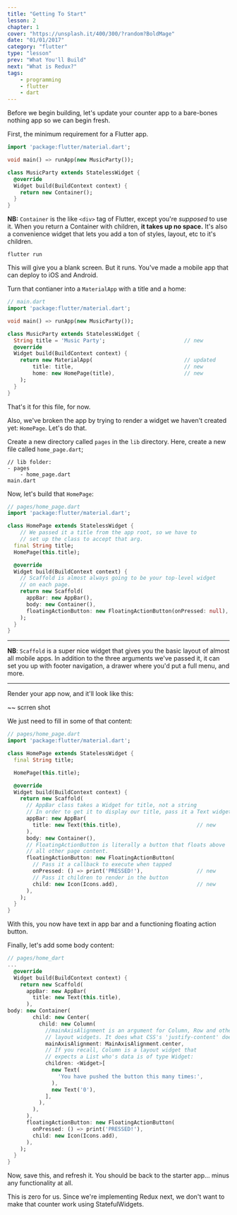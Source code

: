 ```yaml
---
title: "Getting To Start"
lesson: 2
chapter: 1
cover: "https://unsplash.it/400/300/?random?BoldMage"
date: "01/01/2017"
category: "flutter"
type: "lesson"
prev: "What You'll Build"
next: "What is Redux?"
tags:
    - programming
    - flutter
    - dart
---
```


Before we begin building, let's update your counter app to a bare-bones nothing app so we can begin fresh.

First, the minimum requirement for a Flutter app.

```dart
import 'package:flutter/material.dart';

void main() => runApp(new MusicParty());

class MusicParty extends StatelessWidget {
  @override
  Widget build(BuildContext context) {
    return new Container();
  }
}
```

**NB:** `Container` is the like `<div>` tag of Flutter, except you're _supposed_ to use it. When you return a Container with children, **it takes up no space.** It's also a convenience widget that lets you add a ton of styles, layout, etc to it's children.

`flutter run`

This will give you a blank screen. But it runs. You've made a mobile app that can deploy to iOS and Android.

Turn that contianer into a `MaterialApp` with a title and a home:

```dart
// main.dart
import 'package:flutter/material.dart';

void main() => runApp(new MusicParty());

class MusicParty extends StatelessWidget {
  String title = 'Music Party';                         // new
  @override
  Widget build(BuildContext context) {
    return new MaterialApp(                             // updated
        title: title,                                   // new
        home: new HomePage(title),                      // new
    );
  }
}
```

That's it for this file, for now.

Also, we've broken the app by trying to render a widget we haven't created yet: `HomePage`. Let's do that.

Create a new directory called `pages` in the `lib` directory. Here, create a new file called `home_page.dart`;

```
// lib folder:
- pages
    - home_page.dart
main.dart
```

Now, let's build that `HomePage`:

```dart
// pages/home_page.dart
import 'package:flutter/material.dart';

class HomePage extends StatelessWidget {
    // We passed it a title from the app root, so we have to
    // set up the class to accept that arg.
  final String title;
  HomePage(this.title);

  @override
  Widget build(BuildContext context) {
    // Scaffold is almost always going to be your top-level widget
    // on each page.
    return new Scaffold(
      appBar: new AppBar(),
      body: new Container(),
      floatingActionButton: new FloatingActionButton(onPressed: null),
    );
  }
}
```

---

**NB**: `Scaffold` is a super nice widget that gives you the basic layout of almost all mobile apps. In addition to the three arguments we've passed it, it can set you up with footer navigation, a drawer where you'd put a full menu, and more.

---

Render your app now, and it'll look like this:

~~ scrren shot

We just need to fill in some of that content:

```dart
// pages/home_page.dart
import 'package:flutter/material.dart';

class HomePage extends StatelessWidget {
  final String title;

  HomePage(this.title);

  @override
  Widget build(BuildContext context) {
    return new Scaffold(
      // AppBar class takes a Widget for title, not a string
      // In order to get it to display our title, pass it a Text widget
      appBar: new AppBar(
        title: new Text(this.title),                        // new
      ),
      body: new Container(),
      // FloatingActionButton is literally a button that floats above
      // all other page content.
      floatingActionButton: new FloatingActionButton(
        // Pass it a callback to execute when tapped
        onPressed: () => print('PRESSED!'),                 // new
        // Pass it children to render in the button
        child: new Icon(Icons.add),                         // new
      ),
    );
  }
}
```

With this, you now have text in app bar and a functioning floating action button.

Finally, let's add some body content:

```dart
// pages/home_dart
...
  @override
  Widget build(BuildContext context) {
    return new Scaffold(
      appBar: new AppBar(
        title: new Text(this.title),
      ),
body: new Container(
        child: new Center(
          child: new Column(
            //mainAxisAlignment is an argument for Column, Row and other
            // layout widgets. It does what CSS's 'justify-content' does
            mainAxisAlignment: MainAxisAlignment.center,
            // If you recall, Column is a layout widget that
            // expects a List who's data is of type Widget:
            children: <Widget>[
              new Text(
                'You have pushed the button this many times:',
              ),
              new Text('0'),
            ],
          ),
        ),
      ),
      floatingActionButton: new FloatingActionButton(
        onPressed: () => print('PRESSED!'),
        child: new Icon(Icons.add),
      ),
    );
  }
}
```

Now, save this, and refresh it. You should be back to the starter app... minus any functionality at all.

This is zero for us. Since we're implementing Redux next, we don't want to make that counter work using StatefulWidgets.
